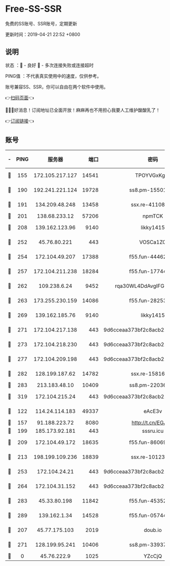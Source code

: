 # Free-SS-SSR

免费的SS账号、SSR账号，定期更新

更新时间：2019-04-21 22:52 +0800

## 说明

状态     ：🙂 - 良好 🙁 - 多次连接失败或连接超时

PING值   ：不代表真实使用中的速度，仅供参考。

账号兼容SS、SSR，你可以自由在两个软件中使用。

👉[扫码页面](https://liesauer.github.io/Free-SS-SSR/)👈

🎉🎉🎉好消息！订阅地址已全面开放！麻麻再也不用担心我要人工维护酸酸乳了！

👉[订阅链接](https://www.liesauer.net/yogurt/subscribe?ACCESS_TOKEN=DAYxR3mMaZAsaqUb)👈

## 账号

|-|PING|服务器|端口|密码|加密方式|区域|
|:----:|:----:|:-----:|-----:|:----:|:----:|:----:|
|🙂|155|172.105.217.127|14541|TPOYVGxKglpi|aes-256-cfb|JP|
|🙂|190|192.241.221.124|19728|ss8.pm-15501985|aes-256-cfb|US|
|🙂|191|134.209.48.248|13458|ssx.re-41108917|aes-256-cfb|US|
|🙂|201|138.68.233.12|57206|npmTCK|rc4-md5|US|
|🙂|208|139.162.123.96|9140|likky1415|aes-256-cfb|JP|
|🙂|252|45.76.80.221|443|VOSCa1ZG|aes-256-cfb|DE|
|🙂|254|172.104.49.207|17388|f55.fun-44462258|aes-256-cfb|SG|
|🙂|257|172.104.211.238|18284|f55.fun-17744307|aes-256-cfb|US|
|🙂|262|109.238.6.24|9452|rqa30WL4DdAvgIFG6Fs3znzTa|aes-256-cfb|FR|
|🙂|263|173.255.230.159|14086|f55.fun-28253939|aes-256-cfb|US|
|🙂|269|139.162.185.76|9140|likky1415|aes-256-cfb|DE|
|🙂|271|172.104.217.138|443|9d6cceaa373bf2c8acb22e60b6a58be6|aes-256-cfb|US|
|🙂|273|172.104.218.230|443|9d6cceaa373bf2c8acb22e60b6a58be6|aes-256-cfb|US|
|🙂|277|172.104.209.198|443|9d6cceaa373bf2c8acb22e60b6a58be6|aes-256-cfb|US|
|🙂|282|128.199.187.62|14782|ssx.re-15816563|aes-256-cfb|SG|
|🙂|283|213.183.48.10|10409|ss8.pm-22036959|rc4-md5|RU|
|🙂|319|172.104.215.24|443|9d6cceaa373bf2c8acb22e60b6a58be6|aes-256-cfb|US|
|🙂|122|114.24.114.183|49337|eAcE3v|chacha20-ietf|TW|
|🙂|157|91.188.223.72|8080|http://t.cn/EGJIyrl|rc4-md5|RU|
|🙂|199|185.173.92.181|443|sssru.icu|rc4-md5|RU|
|🙂|209|172.104.49.172|18635|f55.fun-86069991|aes-256-cfb|SG|
|🙂|213|198.199.109.236|18839|ssx.re-10123723|aes-256-cfb|US|
|🙂|253|172.104.24.21|443|9d6cceaa373bf2c8acb22e60b6a58be6|aes-256-cfb|US|
|🙂|264|172.104.31.152|443|9d6cceaa373bf2c8acb22e60b6a58be6|aes-256-cfb|US|
|🙂|283|45.33.80.198|11842|f55.fun-45352545|aes-256-cfb|US|
|🙂|289|139.162.1.34|14528|f55.fun-05744880|aes-256-cfb|SG|
|🙁|207|45.77.175.103|2019|doub.io|aes-128-ctr|SG|
|🙁|271|128.199.95.241|10406|ss8.pm-33937991|aes-256-cfb|SG|
|🙁|0|45.76.222.9|1025|YZcCjQ|rc4-md5|JP|
